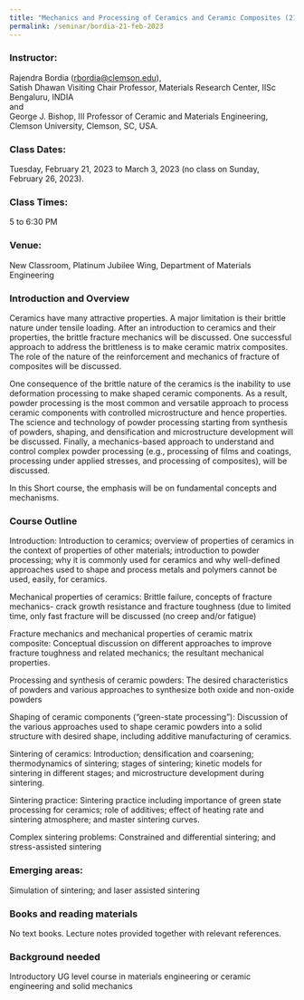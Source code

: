 ```yaml
---
title: "Mechanics and Processing of Ceramics and Ceramic Composites (21/02/23)"
permalink: /seminar/bordia-21-feb-2023
---
```

### Instructor:
​Rajendra Bordia (rbordia@clemson.edu), <br>
Satish Dhawan Visiting Chair Professor, Materials Research Center, IISc Bengaluru, INDIA <br>
and<br>
George J. Bishop, III Professor of Ceramic and Materials Engineering, Clemson University, Clemson, SC, USA.
 
### Class Dates:​
Tuesday, February 21, 2023 to March 3, 2023 (no class on Sunday, February 26, 2023).
 
### Class Times:​
5 to 6:30 PM
 
### Venue:
New Classroom, Platinum Jubilee Wing, Department of Materials Engineering 
 
 
### Introduction and Overview
 
Ceramics have many attractive properties. A major limitation is their brittle nature under tensile loading.  After an introduction to ceramics and their properties, the brittle fracture mechanics will be discussed. One successful approach to address the brittleness is to make ceramic matrix composites. The role of the nature of the reinforcement and mechanics of fracture of composites will be discussed.

One consequence of the brittle nature of the ceramics is the inability to use deformation processing to make shaped ceramic components.  As a result, powder processing is the most common and versatile approach to process ceramic components with controlled microstructure and hence properties. The science and technology of powder processing starting from synthesis of powders, shaping, and densification and microstructure development will be discussed. Finally, a mechanics-based approach to understand and control complex powder processing (e.g., processing of films and coatings, processing under applied stresses, and processing of composites), will be discussed.

In this Short course, the emphasis will be on fundamental concepts and mechanisms.  

### Course Outline

Introduction: Introduction to ceramics; overview of properties of ceramics in the context of properties of other materials; introduction to powder processing; why it is commonly used for ceramics and why well-defined approaches used to shape and process metals and polymers cannot be used, easily, for ceramics.

Mechanical properties of ceramics: Brittle failure, concepts of fracture mechanics- crack growth resistance and fracture toughness (due to limited time, only fast fracture will be discussed (no creep and/or fatigue)

Fracture mechanics and mechanical properties of ceramic matrix composite: Conceptual discussion on different approaches to improve fracture toughness and related mechanics; the resultant mechanical properties.

Processing and synthesis of ceramic powders: The desired characteristics of powders and various approaches to synthesize both oxide and non-oxide powders

Shaping of ceramic components (“green-state processing”): Discussion of the various approaches used to shape ceramic powders into a solid structure with desired shape, including additive manufacturing of ceramics.

Sintering of ceramics: Introduction; densification and coarsening; thermodynamics of sintering; stages of sintering; kinetic models for sintering in different stages; and microstructure development during sintering.

Sintering practice: Sintering practice including importance of green state processing for ceramics; role of additives; effect of heating rate and sintering atmosphere; and master sintering curves.

Complex sintering problems: Constrained and differential sintering; and stress-assisted sintering

### Emerging areas: 
Simulation of sintering; and laser assisted sintering

### Books and reading materials

No text books.  Lecture notes provided together with relevant references.  

### Background needed

Introductory UG level course in materials engineering or ceramic engineering and solid mechanics